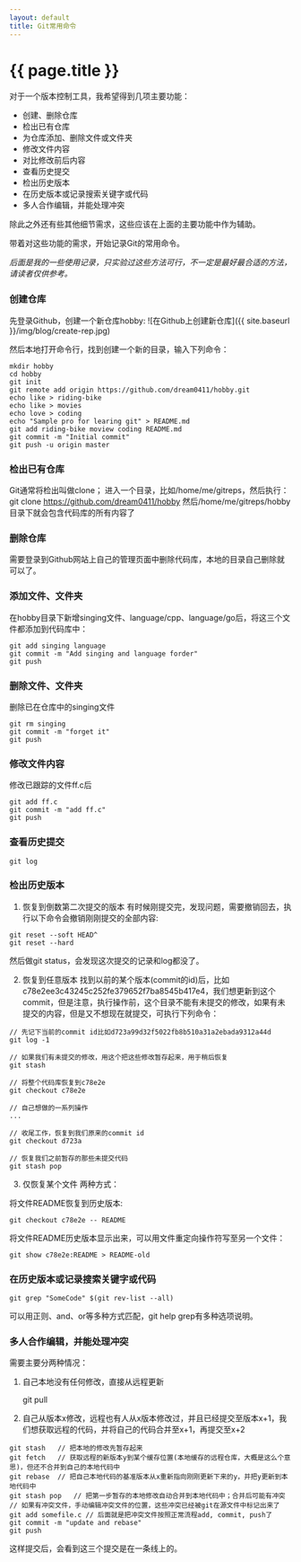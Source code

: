 ```yaml
---
layout: default
title: Git常用命令
---
```


{{ page.title }}
===

对于一个版本控制工具，我希望得到几项主要功能：

- 创建、删除仓库
- 检出已有仓库
- 为仓库添加、删除文件或文件夹
- 修改文件内容
- 对比修改前后内容
- 查看历史提交
- 检出历史版本
- 在历史版本或记录搜索关键字或代码
- 多人合作编辑，并能处理冲突

除此之外还有些其他细节需求，这些应该在上面的主要功能中作为辅助。

带着对这些功能的需求，开始记录Git的常用命令。

*后面是我的一些使用记录，只实验过这些方法可行，不一定是最好最合适的方法，请读者仅供参考。*

### 创建仓库
先登录Github，创建一个新仓库hobby:
![在Github上创建新仓库]({{ site.baseurl }}/img/blog/create-rep.jpg)

然后本地打开命令行，找到创建一个新的目录，输入下列命令：

```
mkdir hobby
cd hobby
git init
git remote add origin https://github.com/dream0411/hobby.git
echo like > riding-bike
echo like > movies
echo love > coding
echo "Sample pro for learing git" > README.md
git add riding-bike moview coding README.md
git commit -m "Initial commit"
git push -u origin master
```

### 检出已有仓库
Git通常将检出叫做clone；
进入一个目录，比如/home/me/gitreps，然后执行：
	git clone https://github.com/dream0411/hobby
然后/home/me/gitreps/hobby目录下就会包含代码库的所有内容了

### 删除仓库
需要登录到Github网站上自己的管理页面中删除代码库，本地的目录自己删除就可以了。

### 添加文件、文件夹
在hobby目录下新增singing文件、language/cpp、language/go后，将这三个文件都添加到代码库中：

```
git add singing language
git commit -m "Add singing and language forder"
git push
```

### 删除文件、文件夹
删除已在仓库中的singing文件

```
git rm singing
git commit -m "forget it"
git push
```

### 修改文件内容
修改已跟踪的文件ff.c后

```
git add ff.c
git commit -m "add ff.c"
git push
```

### 查看历史提交
	git log

### 检出历史版本
1. 恢复到倒数第二次提交的版本
有时候刚提交完，发现问题，需要撤销回去，执行以下命令会撤销刚刚提交的全部内容:

```
git reset --soft HEAD^
git reset --hard
```
然后做git status，会发现这次提交的记录和log都没了。

2. 恢复到任意版本
找到以前的某个版本(commit的id)后，比如c78e2ee3c43245c252fe379652f7ba8545b417e4，我们想更新到这个commit，但是注意，执行操作前，这个目录不能有未提交的修改，如果有未提交的内容，但是又不想现在就提交，可执行下列命令：

```
// 先记下当前的commit id比如d723a99d32f5022fb8b510a31a2ebada9312a44d
git log -1

// 如果我们有未提交的修改，用这个把这些修改暂存起来，用于稍后恢复
git stash

// 将整个代码库恢复到c78e2e
git checkout c78e2e

// 自己想做的一系列操作
...

// 收尾工作，恢复到我们原来的commit id
git checkout d723a

// 恢复我们之前暂存的那些未提交代码
git stash pop
```

3. 仅恢复某个文件
两种方式：

将文件README恢复到历史版本:

	git checkout c78e2e -- README

将文件README历史版本显示出来，可以用文件重定向操作符写至另一个文件：

	git show c78e2e:README > README-old

### 在历史版本或记录搜索关键字或代码

	git grep "SomeCode" $(git rev-list --all)
	
可以用正则、and、or等多种方式匹配，git help grep有多种选项说明。

### 多人合作编辑，并能处理冲突
需要主要分两种情况：

1. 自己本地没有任何修改，直接从远程更新

	git pull

2. 自己从版本x修改，远程也有人从x版本修改过，并且已经提交至版本x+1，我们想获取远程的代码，并将自己的代码合并至x+1，再提交至x+2

```
git stash	// 把本地的修改先暂存起来
git fetch	// 获取远程的新版本y到某个缓存位置(本地缓存的远程仓库，大概是这么个意思)，但还不合并到自己的本地代码中
git rebase	// 把自己本地代码的基准版本从x重新指向刚刚更新下来的y，并把y更新到本地代码中
git stash pop	// 把第一步暂存的本地修改自动合并到本地代码中；合并后可能有冲突
// 如果有冲突文件，手动编辑冲突文件的位置，这些冲突已经被git在源文件中标记出来了
git add somefile.c // 后面就是把冲突文件按照正常流程add, commit, push了
git commit -m "update and rebase"
git push
```

这样提交后，会看到这三个提交是在一条线上的。

